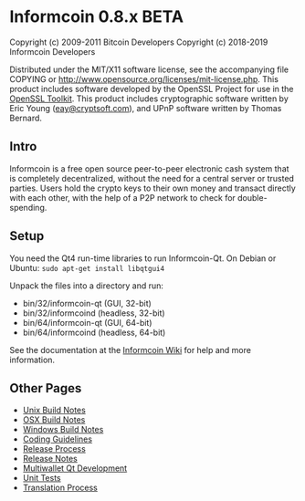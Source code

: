 Informcoin 0.8.x BETA
====================

Copyright (c) 2009-2011 Bitcoin Developers
Copyright (c) 2018-2019 Informcoin Developers

Distributed under the MIT/X11 software license, see the accompanying
file COPYING or http://www.opensource.org/licenses/mit-license.php.
This product includes software developed by the OpenSSL Project for use in the [OpenSSL Toolkit](http://www.openssl.org/). This product includes
cryptographic software written by Eric Young ([eay@cryptsoft.com](mailto:eay@cryptsoft.com)), and UPnP software written by Thomas Bernard.


Intro
---------------------
Informcoin is a free open source peer-to-peer electronic cash system that is
completely decentralized, without the need for a central server or trusted
parties.  Users hold the crypto keys to their own money and transact directly
with each other, with the help of a P2P network to check for double-spending.


Setup
---------------------
You need the Qt4 run-time libraries to run Informcoin-Qt. On Debian or Ubuntu:
	`sudo apt-get install libqtgui4`

Unpack the files into a directory and run:

- bin/32/informcoin-qt (GUI, 32-bit)
- bin/32/informcoind (headless, 32-bit)
- bin/64/informcoin-qt (GUI, 64-bit)
- bin/64/informcoind (headless, 64-bit)

See the documentation at the [Informcoin Wiki](http://informcoin.info)
for help and more information.


Other Pages
---------------------
- [Unix Build Notes](build-unix.md)
- [OSX Build Notes](build-osx.md)
- [Windows Build Notes](build-msw.md)
- [Coding Guidelines](coding.md)
- [Release Process](release-process.md)
- [Release Notes](release-notes.md)
- [Multiwallet Qt Development](multiwallet-qt.md)
- [Unit Tests](unit-tests.md)
- [Translation Process](translation_process.md)
